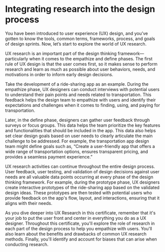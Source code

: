 # Integrating research into the design process

You have been introduced to user experience (UX) design, and you’ve gotten to know the tools, common terms, frameworks, process, and goals of design sprints. Now, let’s start to explore the world of UX research.

UX research is an important part of the design thinking framework—particularly when it comes to the empathize and define phases. The first rule of UX design is that the user comes first, so it makes sense to perform research and learn as much as possible about user behaviors, needs, and motivations in order to inform early design decisions.

Take the development of a ride-sharing app as an example. During the empathize phase, UX designers can conduct interviews with potential users to understand their pain points and needs related to transportation. This feedback helps the design team to empathize with users and identify their expectations and challenges when it comes to finding, using, and paying for transportation.

Later, in the define phase, designers can gather user feedback through surveys or focus groups. This data helps the team prioritize the key features and functionalities that should be included in the app. This data also helps set clear design goals based on user needs to clearly articulate the main challenge to be addressed. For example, the transportation app design team might define goals such as, “Create a user-friendly app that offers a wide range of transportation options, ensures transparent pricing, and provides a seamless payment experience.”

UX research activities can continue throughout the entire design process. User feedback, user testing, and validation of design decisions against user needs are all valuable data points occurring at every phase of the design thinking framework. For example, during the prototype phase, UX designers create interactive prototypes of the ride-sharing app based on the validated design ideas. These prototypes are then tested with potential users who provide feedback on the app's flow, layout, and interactions, ensuring that it aligns with their needs.

As you dive deeper into UX Research in this certificate, remember that it's your job to put the user front and center in everything you do as a UX designer. Throughout this certificate, you'll explore the role of research in each part of the design process to help you empathize with users. You'll also learn about the benefits and drawbacks of common UX research methods. Finally, you'll identify and account for biases that can arise when conducting research.
